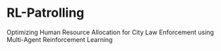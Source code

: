 # RL-Patrolling
Optimizing Human Resource Allocation for City Law Enforcement using Multi-Agent Reinforcement Learning
